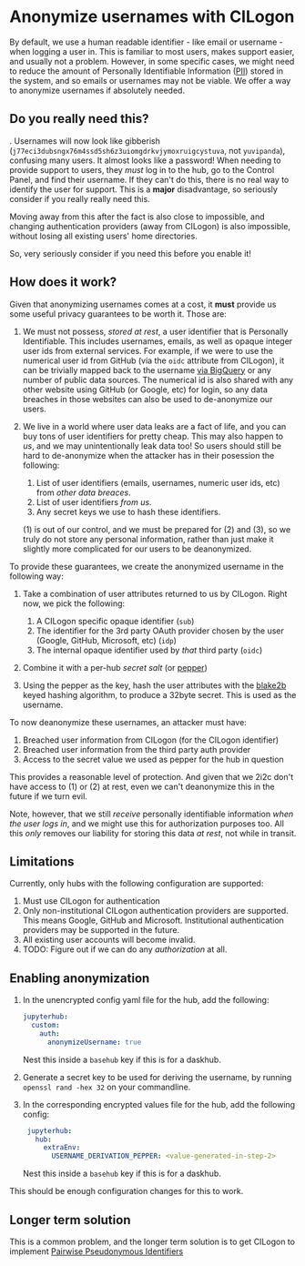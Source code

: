 # Anonymize usernames with CILogon

By default, we use a human readable identifier - like email or username -
when logging a user in. This is familiar to most users, makes support easier,
and usually not a problem. However, in some specific cases, we might need to
reduce the amount of Personally Identifiable Information ([PII](https://en.wikipedia.org/wiki/Personal_data))
stored in the system, and so emails or usernames may not be viable. We offer
a way to anonymize usernames if absolutely needed.

## Do you really need this?

. Usernames will now look like gibberish (`j77eci3dubsngx76m4ssd5sh6z3uiomgdrkvjymoxruigcystuva`, not `yuvipanda`), confusing many users. It almost looks like
a password! When needing to provide support to users, they *must* log in to
the hub, go to the Control Panel, and find their username. If they can't
do this, there is no real way to identify the user for support. This is
a **major** disadvantage, so seriously consider if you really really need this.

Moving away from this after the fact is also close to impossible, and changing
authentication providers (away from CILogon) is also impossible, without losing
all existing users' home directories.

So, very seriously consider if you need this before you enable it!

## How does it work?

Given that anonymizing usernames comes at a cost, it **must** provide us some
useful privacy guarantees to be worth it. Those are:

1. We must not possess, *stored at rest*, a user identifier that is Personally
   Identifiable. This includes usernames, emails, as well as opaque integer
   user ids from external services. For example, if we were to use the numerical 
   user id from GitHub (via the `oidc` attribute from CILogon), it can
   be trivially mapped back to the username [via
   BigQuery](https://www.gharchive.org/#bigquery) or any number of
   public data sources. The numerical id is also shared with any other
   website using GitHub (or Google, etc) for login, so any data
   breaches in those websites can also be used to de-anonymize our
   users.
   
2. We live in a world where user data leaks are a fact of life, and you can buy
   tons of user identifiers for pretty cheap. This may also happen to *us*, and
   we may unintentionally leak data too! So users should still be hard to 
   de-anonymize when the attacker has in their posession the following:

   1. List of user identifiers (emails, usernames, numeric user ids,
      etc) from *other data breaces*.
   2. List of user identifiers *from us*.
   3. Any secret keys we use to hash these identifiers.
   
   (1) is out of our control, and we must be prepared for (2) and (3), so
   we truly do not store any personal information, rather than just make it
   slightly more complicated for our users to be deanonymized.
   
To provide these guarantees, we create the anonymized username in the following
way:

1. Take a combination of user attributes returned to us by CILogon. Right now,
   we pick the following:
   
   1. A CILogon specific opaque identifier (`sub`)
   2. The identifier for the 3rd party OAuth provider chosen by the user (Google,
      GitHub, Microsoft, etc) (`idp`)
   3. The internal opaque identifier used by *that* third party (`oidc`)
   
2. Combine it with a per-hub *secret salt* (or [pepper](https://en.wikipedia.org/wiki/Pepper_(cryptography)))

3. Using the pepper as the key, hash the user attributes with the
   [blake2b](https://en.wikipedia.org/wiki/BLAKE_(hash_function)) keyed
   hashing algorithm, to produce a 32byte secret. This is used as the username.
   
To now deanonymize these usernames, an attacker must have:

1. Breached user information from CILogon (for the CILogon identifier)
2. Breached user information from the third party auth provider
3. Access to the secret value we used as pepper for the hub in question

This provides a reasonable level of protection. And given that we 2i2c
don't have access to (1) or (2) at rest, even we can't deanonymize this in
the future if we turn evil.

Note, however, that we still *receive* personally identifiable information
*when the user logs in*, and we might use this for authorization purposes too.
All this *only* removes our liability for storing this data *at rest*, not
while in transit.

## Limitations

Currently, only hubs with the following configuration are supported:

1. Must use CILogon for authentication
2. Only non-institutional CILogon authentication providers are supported. This
   means Google, GitHub and Microsoft. Institutional authentication providers may
   be supported in the future.
3. All existing user accounts will become invalid.
4. TODO: Figure out if we can do any *authorization* at all.

## Enabling anonymization

1. In the unencrypted config yaml file for the hub, add the following:
    ```yaml
    jupyterhub:
      custom:
        auth:
          anonymizeUsername: true
    ```

    Nest this inside a `basehub` key if this is for a daskhub.

2. Generate a secret key to be used for deriving the username, by running
   `openssl rand -hex 32` on your commandline.
   
3. In the corresponding encrypted values file for the hub, add the following 
   config:
   
   ```yaml
    jupyterhub:
      hub:
        extraEnv:
          USERNAME_DERIVATION_PEPPER: <value-generated-in-step-2>
   ```
   
   Nest this inside a `basehub` key if this is for a daskhub.
  
This should be enough configuration changes for this to work.

## Longer term solution

This is a common problem, and the longer term solution is to get CILogon to
implement [Pairwise Pseudonymous Identifiers](https://curity.io/resources/learn/ppid-intro/)

